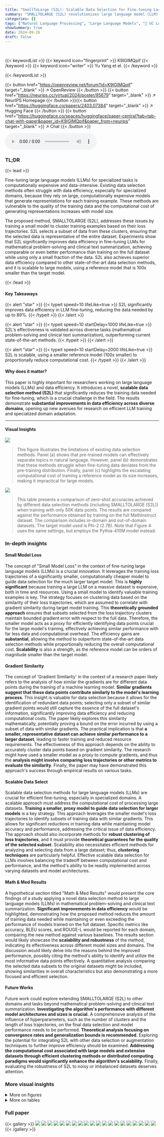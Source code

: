 ```yaml
---
title: "SmallToLarge (S2L): Scalable Data Selection for Fine-tuning Large Language Models by Summarizing Training Trajectories of Small Models"
summary: "SMALLTOLARGE (S2L) revolutionizes large language model (LLM) fine-tuning by using a small model to summarize training loss trajectories, enabling efficient data selection for larger models. "
categories: []
tags: ["Natural Language Processing", "Large Language Models", "🏢 UC Los Angeles",]
showSummary: true
date: 2024-09-26
draft: false
---
```


<br>

{{< keywordList >}}
{{< keyword icon="fingerprint" >}} K9IGlMQpif {{< /keyword >}}
{{< keyword icon="writer" >}} Yu Yang et el. {{< /keyword >}}
 
{{< /keywordList >}}

{{< button href="https://openreview.net/forum?id=K9IGlMQpif" target="_blank" >}}
↗ OpenReview
{{< /button >}}
{{< button href="https://neurips.cc/virtual/2024/poster/95679" target="_blank" >}}
↗ NeurIPS Homepage
{{< /button >}}{{< button href="https://huggingface.co/papers/2403.07384" target="_blank" >}}
↗ Hugging Face
{{< /button >}}
{{< button href="https://huggingface.co/spaces/huggingface/paper-central?tab=tab-chat-with-paper&paper_id=K9IGlMQpif&paper_from=neurips" target="_blank" >}}
↗ Chat
{{< /button >}}



<audio controls>
    <source src="https://ai-paper-reviewer.com/K9IGlMQpif/podcast.wav" type="audio/wav">
    Your browser does not support the audio element.
</audio>


### TL;DR


{{< lead >}}

Fine-tuning large language models (LLMs) for specialized tasks is computationally expensive and data-intensive. Existing data selection methods often struggle with data efficiency, especially for specialized domains, because they rely on large, computationally expensive models that generate representations for each training example. These methods are vulnerable to the quality of the training data and the computational cost of generating representations increases with model size. 

The proposed method, SMALLTOLARGE (S2L), addresses these issues by training a small model to cluster training examples based on their loss trajectories.  S2L selects a subset of data from these clusters, ensuring that the selected data is representative of the entire dataset.  Experiments show that S2L significantly improves data efficiency in fine-tuning LLMs for mathematical problem-solving and clinical text summarization, achieving comparable or even better performance than training on the full dataset while using only a small fraction of the data.  S2L also achieves superior data efficiency compared to other state-of-the-art data selection methods, and it is scalable to large models, using a reference model that is 100x smaller than the target model.

{{< /lead >}}


#### Key Takeaways

{{< alert "star" >}}
{{< typeit speed=10 lifeLike=true >}} S2L significantly improves data efficiency in LLM fine-tuning, reducing the data needed by up to 89%. {{< /typeit >}}
{{< /alert >}}

{{< alert "star" >}}
{{< typeit speed=10 startDelay=1000 lifeLike=true >}} S2L's effectiveness is validated across diverse tasks (mathematical problem-solving and clinical text summarization), outperforming current state-of-the-art methods. {{< /typeit >}}
{{< /alert >}}

{{< alert "star" >}}
{{< typeit speed=10 startDelay=2000 lifeLike=true >}} S2L is scalable, using a smaller reference model (100x smaller) to proportionally reduce computational cost. {{< /typeit >}}
{{< /alert >}}

#### Why does it matter?
This paper is highly important for researchers working on large language models (LLMs) and data efficiency.  It introduces a novel, **scalable data selection method (S2L)** that significantly reduces the training data needed for fine-tuning, which is a crucial challenge in the field. The results demonstrate **substantial improvements in data efficiency across diverse domains**, opening up new avenues for research on efficient LLM training and specialized domain adaptation.

------
#### Visual Insights



![](https://ai-paper-reviewer.com/K9IGlMQpif/figures_1_1.jpg)

> This figure illustrates the limitations of existing data selection methods.  Panel (a) shows that pre-trained models can effectively separate topics in natural language. However, panel (b) demonstrates that these methods struggle when fine-tuning data deviates from the pre-training distribution. Finally, panel (c) highlights the escalating computational cost of training a reference model as its size increases, making it impractical for large models.





![](https://ai-paper-reviewer.com/K9IGlMQpif/tables_6_1.jpg)

> This table presents a comparison of zero-shot accuracies achieved by different data selection methods (including SMALLTOLARGE (S2L)) when training with only 50K data points. The results are compared against the performance obtained by training on the full MathInstruct dataset. The comparison includes in-domain and out-of-domain datasets.  The target model used is Phi-2 (2.7B).  Note that Figure 4 uses the same settings, but employs the Pythia-410M model instead.





### In-depth insights


#### Small Model Loss
The concept of "Small Model Loss" in the context of fine-tuning large language models (LLMs) is a crucial innovation.  It leverages the training loss trajectories of a significantly smaller, computationally cheaper model to guide data selection for the much larger target model.  This is **highly significant** because training a large LLM on a massive dataset is expensive, both in time and resources. Using a small model to identify valuable training examples is key. The strategy focuses on clustering data based on the similarity of their loss trajectories, which are assumed to correlate with gradient similarity during target model training.  This **theoretically grounded approach** ensures that subsets selected from the loss trajectory clusters maintain bounded gradient error with respect to the full data. Therefore, the smaller model acts as a proxy for efficiently identifying data points crucial for the large model's training, effectively achieving similar performance with far less data and computational overhead.  The efficiency gains are **substantial**, allowing the method to outperform state-of-the-art data selection methods while proportionally reducing the overall computational cost.  **Scalability** is also a strength, as the reference model can be orders of magnitude smaller than the target model.

#### Gradient Similarity
The concept of 'Gradient Similarity' in the context of a research paper likely refers to the analysis of how similar the gradients are for different data points during the training of a machine learning model.  **Similar gradients suggest that these data points contribute similarly to the model's learning process**.  This insight is valuable for data selection because it allows for the identification of redundant data points; selecting only a subset of similar gradient points would still capture the essence of the full dataset's information, significantly improving data efficiency and reducing computational costs.  The paper likely explores this similarity mathematically, potentially proving a bound on the error incurred by using a subset of data with similar gradients. The practical implication is that **a smaller, representative dataset can achieve similar performance to a larger dataset**, leading to faster training and reduced resource requirements.  The effectiveness of this approach depends on the ability to accurately cluster data points based on gradient similarity. The research might have used a smaller model as a proxy to compute gradients, and thus the **analysis might involve comparing loss trajectories or other metrics to evaluate the similarity**. Finally, the paper may have demonstrated this approach's success through empirical results on various tasks.

#### Scalable Data Select
Scalable data selection methods for large language models (LLMs) are crucial for efficient fine-tuning, especially in specialized domains.  A scalable approach must address the computational cost of processing large datasets.  **Training a smaller, proxy model to guide data selection for larger models** is a key strategy.  This approach leverages the smaller model's loss trajectories to identify subsets of training data with similar gradients.  This allows for significant reductions in training data while maintaining model accuracy and performance, addressing the critical issue of data efficiency. The approach should also incorporate methods for **robust clustering of loss trajectories**, and it must provide **theoretical guarantees for the quality of the selected subset**.  Scalability also necessitates efficient methods for analyzing and selecting data from a large dataset; thus, **clustering techniques** are particularly helpful.  Effective scalable data selection for LLMs involves balancing the tradeoff between computational cost and performance, and the method's ability to be readily implemented across varying datasets and model architectures.

#### Math & Med Results
A hypothetical section titled "Math & Med Results" would present the core findings of a study applying a novel data selection method to large language models (LLMs) in mathematical problem-solving and clinical text summarization.  **Significant improvements in data efficiency** would be highlighted, demonstrating how the proposed method reduces the amount of training data needed while maintaining or even exceeding the performance of models trained on the full dataset.  Specific metrics like accuracy, BLEU scores, and ROUGE-L would be reported for each domain, comparing the new method against various baselines.  The results section would likely showcase the **scalability and robustness** of the method, indicating its effectiveness across different model sizes and domains.  The discussion would likely delve into the reasons behind the improved performance, possibly citing the method's ability to identify and utilize the most informative data points effectively. A quantitative analysis comparing the selected data subsets to the original datasets might be included, showing similarities in overall characteristics but also demonstrating a more focused and efficient selection.

#### Future Works
Future work could explore extending SMALLTOLARGE (S2L) to other domains and tasks beyond mathematical problem-solving and clinical text summarization.  **Investigating the algorithm's performance with different model architectures and sizes is crucial.**  A comprehensive analysis of the influence of hyperparameters, such as the number of clusters and the length of loss trajectories, on the final data selection and model performance needs to be performed.  **Theoretical analysis focusing on convergence rates and generalization bounds is recommended**. Exploring the potential for integrating S2L with other data selection or augmentation techniques to further improve efficiency should be examined. **Addressing the computational cost associated with large models and extensive datasets through efficient clustering methods or distributed computing paradigms would significantly enhance the algorithm's scalability.** Finally, evaluating the robustness of S2L to noisy or imbalanced datasets deserves attention.


### More visual insights

<details>
<summary>More on figures
</summary>


![](https://ai-paper-reviewer.com/K9IGlMQpif/figures_1_2.jpg)

> This figure illustrates the limitations of existing data selection methods.  Panel (a) shows that pre-trained models effectively separate topics in natural language. However, panel (b) demonstrates that these methods struggle when fine-tuning data deviates from the pre-training distribution.  Finally, panel (c) highlights the significant increase in training time as model size increases, rendering these methods impractical for large models.


![](https://ai-paper-reviewer.com/K9IGlMQpif/figures_1_3.jpg)

> This figure illustrates the limitations of existing data selection methods for large language models (LLMs).  Panel (a) shows that pre-trained models can effectively separate topics in natural language. However, panel (b) demonstrates that these methods struggle when fine-tuning data deviates from the pre-training distribution. Finally, panel (c) highlights the high computational cost of training a reference model, especially for large LLMs, making existing data selection methods prohibitively expensive.


![](https://ai-paper-reviewer.com/K9IGlMQpif/figures_4_1.jpg)

> This figure shows a comparison of loss trajectories for examples within the same cluster versus those in different clusters.  The left panel (2a) illustrates that examples within the same cluster exhibit highly similar loss trajectories during training, indicating similar gradient updates.  The right panel (2b), in contrast, shows examples from different clusters, demonstrating significant differences in their loss trajectories over training iterations. This visual representation supports the paper's claim that similar loss trajectories imply similar gradient behavior, which forms the basis for their data selection algorithm.


![](https://ai-paper-reviewer.com/K9IGlMQpif/figures_4_2.jpg)

> This figure shows two plots visualizing the loss trajectories of examples during training.  (a) demonstrates examples clustered together, which exhibit almost identical loss trajectories across training iterations, highlighting the effectiveness of clustering similar examples together based on their loss. In contrast, (b) illustrates loss trajectories of examples in different clusters, demonstrating their dissimilarity and the rationale for selecting examples from a variety of clusters.


![](https://ai-paper-reviewer.com/K9IGlMQpif/figures_5_1.jpg)

> This figure compares the wall-clock time required for training the reference model and performing data selection using two different methods: Facility Location and S2L (the proposed method).  The x-axis represents the method used, while the y-axis indicates the time in hours. The figure shows that S2L is significantly faster than Facility Location, requiring substantially less time for both training the reference model and selecting the data.


![](https://ai-paper-reviewer.com/K9IGlMQpif/figures_6_1.jpg)

> This figure compares the performance of S2L against several baseline data selection methods across various data sizes using the Pythia-410M model.  It shows that S2L consistently outperforms baselines, particularly with smaller datasets, demonstrating improved data efficiency. The results are shown as relative accuracy compared to training on the full dataset, highlighting S2L's superior performance even with a small fraction of the data.


![](https://ai-paper-reviewer.com/K9IGlMQpif/figures_6_2.jpg)

> This figure compares the distribution of the most common topic within clusters generated using two different methods: Loss Trajectories (the proposed method S2L) and Fully-finetuned Embeddings (a standard method). The x-axis represents the fraction of the most common topic in each cluster, and the y-axis shows the number of clusters. The figure demonstrates that S2L produces clusters with a higher concentration of a single topic than the Fully-finetuned Embeddings method. This suggests that S2L is more effective at grouping similar examples together during training.


![](https://ai-paper-reviewer.com/K9IGlMQpif/figures_8_1.jpg)

> This figure compares the performance of models trained on randomly selected data, data selected using the SMALLTOLARGE (S2L) method, and the full dataset for clinical text summarization.  The results are evaluated using three metrics: BLEU, ROUGE-L, and BERTScore.  The figure shows that S2L achieves comparable or better performance than using the full dataset, while only using less than half the data, demonstrating the method's improved data efficiency.


![](https://ai-paper-reviewer.com/K9IGlMQpif/figures_8_2.jpg)

> This figure shows the robustness of S2L to different lengths of training trajectories.  The results show that while longer trajectories generally perform slightly better, S2L remains effective even with shorter trajectories, demonstrating its resilience to variations in data preprocessing or computational constraints.


![](https://ai-paper-reviewer.com/K9IGlMQpif/figures_9_1.jpg)

> This figure displays the performance comparison across six datasets (three in-domain and three out-of-domain) using different data sizes (38% and 76% of the full dataset). It compares the performance of S2L against several baseline data selection methods.  The results show that S2L consistently outperforms the baselines, even when using less training data, demonstrating its efficiency.


![](https://ai-paper-reviewer.com/K9IGlMQpif/figures_9_2.jpg)

> This figure compares the performance of S2L when using different small proxy models (Pythia-160M and GPT-2 (124M)).  The results for six different datasets (GSM8K, MATH, NumGLUE, SVAMP, Mathematics, SimulEq) are shown individually, along with an average across all six.  The comparison demonstrates the robustness of S2L to the choice of proxy model.


![](https://ai-paper-reviewer.com/K9IGlMQpif/figures_22_1.jpg)

> This figure compares the performance of different data selection methods (Random Sampling, Least Confidence, Middle Perplexity, High Learnability, Facility Locations, Confidence Curriculum, and SMALLTOLARGE) against training on the full dataset when using Pythia-410M model. The y-axis represents the relative accuracy to the full dataset, and the x-axis represents the proportion of the data used for training (38%, 76%).  The results show that S2L significantly outperforms the other methods, especially with smaller datasets.


![](https://ai-paper-reviewer.com/K9IGlMQpif/figures_24_1.jpg)

> This figure shows the performance of different data selection methods on the Pythia-410M model for mathematical reasoning, comparing in-domain and out-of-domain datasets.  It demonstrates that the proposed S2L method significantly outperforms other methods, particularly when the training data is limited.  The y-axis represents relative accuracy compared to using the full dataset, and the x-axis shows the fraction of the training data used.


![](https://ai-paper-reviewer.com/K9IGlMQpif/figures_24_2.jpg)

> This figure compares the topic distribution of the original MathInstruct dataset and the topic distributions of subsets of data selected by the SMALLTOLARGE (S2L) algorithm for different data sizes (30K, 50K, 100K).  It shows that S2L tends to prioritize simpler topics (like pre-algebra) while ensuring a more even representation of all topics compared to a random selection or the full dataset.


![](https://ai-paper-reviewer.com/K9IGlMQpif/figures_24_3.jpg)

> This figure illustrates the limitations of existing data selection methods.  Part (a) shows that pretrained models can effectively separate topics in natural language. However, part (b) demonstrates that these methods struggle when fine-tuning data deviates from the pretraining distribution.  Finally, part (c) highlights the high computational cost of training a reference model, especially for large models, making existing methods impractical.


![](https://ai-paper-reviewer.com/K9IGlMQpif/figures_24_4.jpg)

> This figure shows a comparison of topic distributions in the MathInstruct dataset.  The bar chart (a) displays the original topic distribution within the full dataset. Charts (b) through (d) show the distributions of topics after data selection using the SMALLTOLARGE (S2L) method with different data budget sizes (30K, 50K, and 100K data points).  The S2L method is shown to shift the emphasis from more advanced topics (like calculus) towards easier topics (like pre-algebra), resulting in a more balanced distribution across topics.


</details>




<details>
<summary>More on tables
</summary>


![](https://ai-paper-reviewer.com/K9IGlMQpif/tables_7_1.jpg)
> This table presents the zero-shot accuracies achieved by training the target model on 50% of the data selected by S2L, compared to the full data training.  The number of training epochs is kept constant in both cases. The results show that S2L achieves comparable performance using significantly less data and training time compared to the full dataset.

![](https://ai-paper-reviewer.com/K9IGlMQpif/tables_19_1.jpg)
> This table presents the zero-shot accuracy results for different data selection methods on the MathInstruct dataset, using the Pythia model.  It compares the performance of S2L against baselines using only 50,000 data points, matching the computation time of training on the full dataset.  The table shows that S2L significantly outperforms other data selection techniques and even achieves better results than training on the entire dataset.

![](https://ai-paper-reviewer.com/K9IGlMQpif/tables_20_1.jpg)
> This table presents a detailed comparison of different data selection methods, using various reference models (early and late fine-tuning checkpoints). It shows the performance of each method on several metrics across different data budget sizes (30K, 50K, and 100K examples). The best performing method for each setting is highlighted to help with selecting the best reference model for subsequent data selection.

![](https://ai-paper-reviewer.com/K9IGlMQpif/tables_21_1.jpg)
> This table details the characteristics of six different datasets used to evaluate the performance of mathematical reasoning models.  Each dataset is described by its name, size (number of questions), the level of mathematical knowledge required (e.g., Early Algebra, Calculus), and the types of tasks involved (e.g., multi-step reasoning, arithmetic word problems). This information helps to understand the scope and difficulty of the evaluation benchmarks.

</details>




### Full paper

{{< gallery >}}
<img src="https://ai-paper-reviewer.com/K9IGlMQpif/1.png" class="grid-w50 md:grid-w33 xl:grid-w25" />
<img src="https://ai-paper-reviewer.com/K9IGlMQpif/2.png" class="grid-w50 md:grid-w33 xl:grid-w25" />
<img src="https://ai-paper-reviewer.com/K9IGlMQpif/3.png" class="grid-w50 md:grid-w33 xl:grid-w25" />
<img src="https://ai-paper-reviewer.com/K9IGlMQpif/4.png" class="grid-w50 md:grid-w33 xl:grid-w25" />
<img src="https://ai-paper-reviewer.com/K9IGlMQpif/5.png" class="grid-w50 md:grid-w33 xl:grid-w25" />
<img src="https://ai-paper-reviewer.com/K9IGlMQpif/6.png" class="grid-w50 md:grid-w33 xl:grid-w25" />
<img src="https://ai-paper-reviewer.com/K9IGlMQpif/7.png" class="grid-w50 md:grid-w33 xl:grid-w25" />
<img src="https://ai-paper-reviewer.com/K9IGlMQpif/8.png" class="grid-w50 md:grid-w33 xl:grid-w25" />
<img src="https://ai-paper-reviewer.com/K9IGlMQpif/9.png" class="grid-w50 md:grid-w33 xl:grid-w25" />
<img src="https://ai-paper-reviewer.com/K9IGlMQpif/10.png" class="grid-w50 md:grid-w33 xl:grid-w25" />
<img src="https://ai-paper-reviewer.com/K9IGlMQpif/11.png" class="grid-w50 md:grid-w33 xl:grid-w25" />
<img src="https://ai-paper-reviewer.com/K9IGlMQpif/12.png" class="grid-w50 md:grid-w33 xl:grid-w25" />
<img src="https://ai-paper-reviewer.com/K9IGlMQpif/13.png" class="grid-w50 md:grid-w33 xl:grid-w25" />
<img src="https://ai-paper-reviewer.com/K9IGlMQpif/14.png" class="grid-w50 md:grid-w33 xl:grid-w25" />
<img src="https://ai-paper-reviewer.com/K9IGlMQpif/15.png" class="grid-w50 md:grid-w33 xl:grid-w25" />
<img src="https://ai-paper-reviewer.com/K9IGlMQpif/16.png" class="grid-w50 md:grid-w33 xl:grid-w25" />
<img src="https://ai-paper-reviewer.com/K9IGlMQpif/17.png" class="grid-w50 md:grid-w33 xl:grid-w25" />
<img src="https://ai-paper-reviewer.com/K9IGlMQpif/18.png" class="grid-w50 md:grid-w33 xl:grid-w25" />
<img src="https://ai-paper-reviewer.com/K9IGlMQpif/19.png" class="grid-w50 md:grid-w33 xl:grid-w25" />
<img src="https://ai-paper-reviewer.com/K9IGlMQpif/20.png" class="grid-w50 md:grid-w33 xl:grid-w25" />
{{< /gallery >}}
